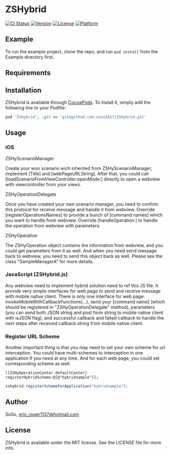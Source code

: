 # ZSHybrid

[![CI Status](http://img.shields.io/travis/SoSo/ZSHybrid.svg?style=flat)](https://travis-ci.org/SoSo/ZSHybrid)
[![Version](https://img.shields.io/cocoapods/v/ZSHybrid.svg?style=flat)](http://cocoapods.org/pods/ZSHybrid)
[![License](https://img.shields.io/cocoapods/l/ZSHybrid.svg?style=flat)](http://cocoapods.org/pods/ZSHybrid)
[![Platform](https://img.shields.io/cocoapods/p/ZSHybrid.svg?style=flat)](http://cocoapods.org/pods/ZSHybrid)

## Example

To run the example project, clone the repo, and run `pod install` from the Example directory first.

## Requirements

## Installation

ZSHybrid is available through [CocoaPods](http://cocoapods.org). To install
it, simply add the following line to your Podfile:

```ruby
pod 'ZSHybrid', :git => 'git@github.com:soso1617/ZSHybrid.git'
```

## Usage

### iOS

ZSHyScenarioManager

Create your won scenario wich inherited from ZSHyScenarioManager, implement [Title] and [webPageURLString]. After that, you could call [loadScenarioFromViewController:openMode:] directly to open a webview with viewcontroller from your views.

ZSHyOperationDelegate

Once you have created your own scenario manager, you need to confirm this protocol for receive message and handle it from webview. Override [registerOperationsNames] to provide a bunch of [command names] which you want to handle from webview. Override [handleOperation:] to handle the operation from webview with parameters.

ZSHyOperation

The ZSHyOperation object contains the information from webview, and you could get parameters from it as well. And when you need send message back to webview, you need to send this object back as well. Please see the class "SampleManagerA" for more details.

### JavaScript (ZSHybrid.js)

Any webview need to implement hybrid solution need to ref this JS file. It provide very simple interfaces for web page to send and receive message with mobile native client. There is only one interface for web page: invokeMobileWithCallbackFunctions(...), send your [command name] (which should be registered in "ZSHyOperationDelegate" method), parameters (you can send both JSON string and post form string to mobile native client with isJSON flag), and successful callback and failed callback to handle the next steps after received callback string from mobile native client.

### Register URL Scheme

Another important thing is that you may need to set your own scheme for url interception. You could have multi-schemes to interception in one application if you need at any time. And for each web page, you could set corresponding scheme as well.

```objc
[[ZSHyOperationCenter defaultCenter] registerHybridScheme:@[@"hybridsample"]];
```

```js
zshybrid.registerSchemeForApplication("hybridsample");
```


## Author

SoSo, eric_roger1137@hotmail.com

## License

ZSHybrid is available under the MIT license. See the LICENSE file for more info.
